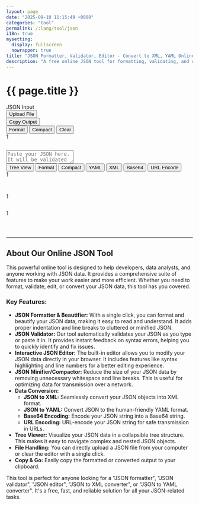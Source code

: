 ```yaml
---
layout: page
date: "2025-09-10 11:15:49 +0800"
categories: "tool"
permalink: /:lang/tool/json
i18n: true
mysetting:
  display: fullscreen
  nowrapper: true
title: "JSON Formatter, Validator, Editor - Convert to XML, YAML Online"
description: "A free online JSON tool for formatting, validating, and converting JSON data. Beautify, minify, or view your JSON in a tree structure. Convert JSON to XML, YAML, and more."
---
```


<h1 class="page-title">{{ page.title }}</h1>

<link rel="stylesheet" href="{{ site.baseurl }}/assets/css/json-tool.css">

<div class="json-tool-container">
    <div class="toolbar">
        <div class="toolbar-left">
            <div class="toolbar-title">JSON Input</div>
            <button id="upload-file-btn" class="toolbar-btn-secondary">Upload File</button>
            <input type="file" id="file-input" style="display: none;" accept=".json,application/json,.txt,text/plain">
        </div>
        <div class="toolbar-actions">
            <span id="copy-feedback"></span>
            <button id="copy-btn">Copy Output</button>
        </div>
    </div>
    <div class="main-content">
        <div class="editor-pane">
            <div class="editor-header">
                <div class="editor-actions">
                    <button id="format-input-btn" title="Format the JSON input">Format</button>
                    <button id="compact-input-btn" title="Compact the JSON input">Compact</button>
                    <button id="clear-btn" title="Clear content and local storage">Clear</button>
                </div>
                <div id="input-status-bar" class="status-bar"></div>
            </div>
            <div class="editor-wrapper">
                <div id="input-line-numbers" class="line-numbers">1</div>
                <pre id="highlighting-layer" aria-hidden="true"></pre>
                <textarea id="json-input" placeholder="Paste your JSON here. It will be validated automatically. Use the tabs on the right to convert it." spellcheck="false" tabindex="-1"></textarea>
            </div>
        </div>
        <div class="output-pane">
            <div class="tabs">
                <button class="tab-btn active" data-tab="tree">Tree View</button>
                <button class="tab-btn" data-tab="formatted">Format</button>
                <button class="tab-btn" data-tab="compact">Compact</button>
                <button class="tab-btn" data-tab="yaml">YAML</button>
                <button class="tab-btn" data-tab="xml">XML</button>
                <button class="tab-btn" data-tab="base64">Base64</button>
                <button class="tab-btn" data-tab="urlencode">URL Encode</button>
            </div>
            <div id="tree" class="tab-content">
                <div id="tree-output"></div>
            </div>
            <div id="formatted" class="tab-content hidden">
                <div class="output-wrapper">
                    <div id="output-line-numbers" class="line-numbers">1</div>
                    <pre id="formatted-output"></pre>
                </div>
            </div>
            <div id="compact" class="tab-content hidden">
                <pre id="compact-output"></pre>
            </div>
            <div id="yaml" class="tab-content hidden">
                <div class="output-wrapper">
                    <div id="yaml-line-numbers" class="line-numbers">1</div>
                    <pre id="yaml-output"></pre>
                </div>
            </div>
            <div id="xml" class="tab-content hidden">
                <div class="output-wrapper">
                    <div id="xml-line-numbers" class="line-numbers">1</div>
                    <pre id="xml-output"></pre>
                </div>
            </div>
            <div id="base64" class="tab-content hidden">
                <pre id="base64-output"></pre>
            </div>
            <div id="urlencode" class="tab-content hidden">
                <pre id="urlencode-output"></pre>
            </div>
        </div>
    </div>
</div>

<!-- Hidden text elements for internationalization -->
<div id="text-templates" style="display: none;">
    <span id="text-error-encoding">Error encoding to Base64.</span>
    <span id="text-copied-clipboard">Copied to clipboard!</span>
    <span id="text-nothing-copy">Nothing to copy.</span>
    <span id="text-failed-copy">Failed to copy.</span>
    <span id="text-valid-json">Valid JSON</span>
    <span id="text-invalid-json">Invalid JSON: {error}</span>
</div>

<script src="{{ site.baseurl }}/assets/js/json-tool.js"></script>

---

## About Our Online JSON Tool

This powerful online tool is designed to help developers, data analysts, and anyone working with JSON data. It provides a comprehensive suite of features to make your work easier and more efficient. Whether you need to format, validate, edit, or convert your JSON data, this tool has you covered.

### Key Features:

*   **JSON Formatter & Beautifier:** With a single click, you can format and beautify your JSON data, making it easy to read and understand. It adds proper indentation and line breaks to cluttered or minified JSON.
*   **JSON Validator:** Our tool automatically validates your JSON as you type or paste it in. It provides instant feedback on syntax errors, helping you to quickly identify and fix issues.
*   **Interactive JSON Editor:** The built-in editor allows you to modify your JSON data directly in your browser. It includes features like syntax highlighting and line numbers for a better editing experience.
*   **JSON Minifier/Compactor:** Reduce the size of your JSON data by removing unnecessary whitespace and line breaks. This is useful for optimizing data for transmission over a network.
*   **Data Conversion:**
    *   **JSON to XML:** Seamlessly convert your JSON objects into XML format.
    *   **JSON to YAML:** Convert JSON to the human-friendly YAML format.
    *   **Base64 Encoding:** Encode your JSON string into a Base64 string.
    *   **URL Encoding:** URL-encode your JSON string for safe transmission in URLs.
*   **Tree Viewer:** Visualize your JSON data in a collapsible tree structure. This makes it easy to navigate complex and nested JSON objects.
*   **File Handling:** You can directly upload a JSON file from your computer or clear the editor with a single click.
*   **Copy & Go:** Easily copy the formatted or converted output to your clipboard.

This tool is perfect for anyone looking for a "JSON formatter", "JSON validator", "JSON editor", "JSON to XML converter", or "JSON to YAML converter". It's a free, fast, and reliable solution for all your JSON-related tasks.
